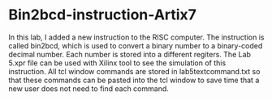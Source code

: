 # Bin2bcd-instruction-Artix7
In this lab, I added a new instruction to the RISC computer. The instruction is called bin2bcd, which is used to convert a binary number to a binary-coded decimal number. Each number is stored into a different regiters. The Lab 5.xpr file can be used with Xilinx tool to see the simulation of this instruction. All tcl window commands are stored in lab5textcommand.txt so that these commands can be pasted into the tcl window to save time that a new user does not need to find each command.
